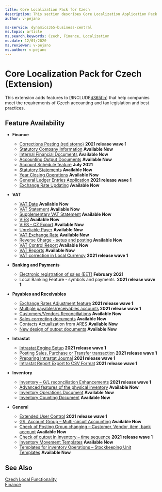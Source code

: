 ```yaml
---
title: Core Localization Pack for Czech
description: This section describes Core Localization Application Pack for Czech extension functionality.
author: v-pejano

ms-service: dynamics365-business-central
ms.topic: article
ms.search.keywords: Czech, Finance, Localization
ms.date: 12/01/2020
ms.reviewer: v-pejano
ms.author: v-pejano
---
```


# Core Localization Pack for Czech (Extension)

This extension adds features to [!INCLUDE[d365fin](../../includes/d365fin_md.md)] that help companies meet the requirements of Czech accounting and tax legislation and best practices.

## Feature Availability

- **Finance**
  - [Corrections Posting (red storno)](how-to-use-corrections-posting.md) **2021 release wave 1**
  - [Statutory Company Information](statutory-company-information.md) **Available Now**
  - [Internal Financial Documents](internal-financial-documents) **Available Now**
  - [Accounting Output Documents](accounting-output-documents.md) **Available Now**
  - [Account Schedule feature](how-to-use-accounting-schedule-feature.md) **July 2021**
  - [Statutory Statements](statutory-statements.md) **Available Now**
  - [Year Closing Operations](year-close-operations.md) **Available Now**
  - [General Ledger Entries Application](general-ledger-entries-application.md) **2021 release wave 1**
  - [Exchange Rate Updating](how-to-update-exchange-rate.md) **Available Now**
  
- **VAT**
  - [VAT Date](how-to-setup-vat-date.md) **Available Now**
  - [VAT Statement](vat-statement.md) **Available Now**
  - [Supplementary VAT Statement](supplementary-vat-statement.md) **Available Now**
  - [VIES](vies-cz.md) **Available Now**
  - [VIES - CZ Export](how-to-use-vies-cz-export.md) **Available Now**
  - [Unreliable Payer](unreliable-payer.md) **Available Now**
  - [VAT Exchange Rate](how-to-setup-vat-exchange-rate.md) **Available Now**
  - [Reverse Charge - setup and posting](how-to-setup-and-post-reverse-charge.md) **Available Now**
  - [VAT Control Report](how-to-create-vat-control-report.md) **Available Now**
  - [VAT Reports](vat-reports-cz.md) **Available Now**
  - [VAT correction in Local Currency](how-to-setup-vat-correction-local-currency.md) **2021 release wave 1**

- **Banking and Payments**
  - [Electronic registration of sales (EET)](eet.md) **February 2021**
  - Local Banking Feature - symbols and payments  **2021 release wave 1**

- **Payables and Receivables**
  - [Exchange Rates Adjustment feature](how-to-use-exchange-rates-adjustment-feature.md) **2021 release wave 1**
  - [Multiple payables/receivables accounts](how-to-use-multiple-payables-receivables-accounts) **2021 release wave 1**
  - [Customers/Vendors Reconciliations](customers-vendors-reconciliations.md) **Available Now**
  - [Sales correcting documents](sales-correcting-documents.md) **Available Now**
  - [Contacts Actualization from ARES](how-to-update-contacts-from-ares.md) **Available Now**
  - [New design of output documents](new-design-of-output-documents.md) **Available Now**

- **Intrastat**
  - [Intrastat Engine Setup](intrastat.md) **2021 release wave 1**
  - [Posting Sales, Purchase or Transfer transaction](intrastat.md) **2021 release wave 1**
  - [Preparing Intrastat Journal](intrastat.md) **2021 release wave 1**
  - [Intrastat Report Export to CSV Format](intrastat.md) **2021 release wave 1**

- **Inventory**
  - [Inventory – G/L reconciliation Enhancements](how-to-use-inventory-gl-reconciliation-enhancements.md) **2021 release wave 1**
  - [Advanced features of the physical inventory](advanced-features-physical-inventory.md) **Available Now**
  - [Inventory Operations Document](how-to-use-inventory-operations-document.md) **Available Now**
  - [Inventory Counting Document](how-to-use-inventory-counting-documents.md) **Available Now**

- **General**
  - [Extended User Control](how-to-setup-extended-user-control.md) **2021 release wave 1**
  - [G/L Account Group – Multi-circuit Accounting](how-to-use-multi-circuit-accounting.md) **Available Now**
  - [Check of Posting Group changing – Customer, Vendor, item, bank account](check-of-posting-group-changing.md) **Available Now**
  - [Check of output in inventory – time sequence](check-output-inventory-time-sequence.md) **2021 release wave 1**
  - [Inventory Movement Templates](inventory-movement-templates.md) **Available Now**
  - [Templates for inventory Operations – Stockkeeping Unit Templates](stockkeeping-unit-templates.md) **Available Now**
## See Also  

[Czech Local Functionality](czech-local-functionality.md)  
[Finance](../../finance.md)
